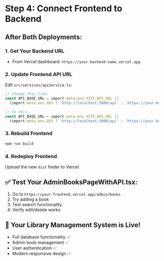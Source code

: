 # Step 4: Connect Frontend to Backend

## After Both Deployments:

### 1. Get Your Backend URL
- From Vercel dashboard: `https://your-backend-name.vercel.app`

### 2. Update Frontend API URL
Edit `src/services/apiService.ts`:

```typescript
// Change this line:
const API_BASE_URL = import.meta.env.VITE_API_URL || 
  (import.meta.env.DEV ? 'http://localhost:5000/api' : 'https://your-backend-url.railway.app/api');

// To this:
const API_BASE_URL = import.meta.env.VITE_API_URL || 
  (import.meta.env.DEV ? 'http://localhost:5000/api' : 'https://your-backend-name.vercel.app/api');
```

### 3. Rebuild Frontend
```bash
npm run build
```

### 4. Redeploy Frontend
Upload the new `dist` folder to Vercel.

## ✅ Test Your AdminBooksPageWithAPI.tsx:
1. Go to `https://your-frontend.vercel.app/admin/books`
2. Try adding a book
3. Test search functionality
4. Verify edit/delete works

## 🎉 Your Library Management System is Live!
- Full database functionality ✅
- Admin book management ✅  
- User authentication ✅
- Modern responsive design ✅
